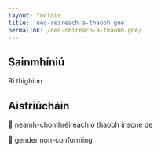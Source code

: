 ```yaml
---
layout: focloir
title: 'neo-rèireach a-thaobh gnè'
permalink: /neo-reireach-a-thaobh-gne/
---
```


## Sainmhíniú

Ri thighinn

## Aistriúcháin

&#x1f3f4;&#xe0067;&#xe0062;&#xe0073;&#xe0063;&#xe0074;&#xe007f; neamh-chomhréireach ó thaobh inscne de

&#x1f3f4;&#xe0067;&#xe0062;&#xe0065;&#xe006e;&#xe0067;&#xe007f; gender non-conforming